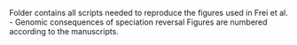 Folder contains all scripts needed to reproduce the figures used in Frei et al. - Genomic consequences of speciation reversal
Figures are numbered according to the manuscripts.
